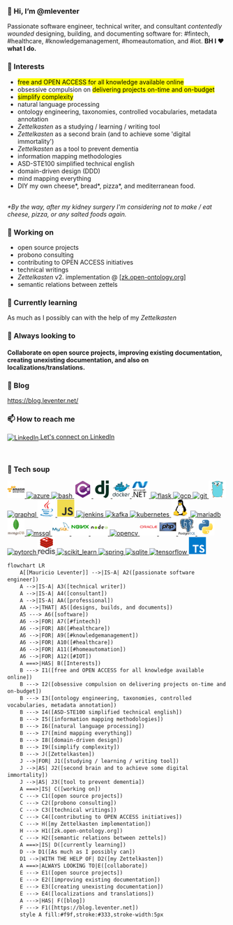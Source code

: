 <h3 align="left">👋 Hi, I’m @mleventer</h3>
<p align="left">Passionate software engineer, technical writer, and consultant <i title="[in a way that expresses happiness or satisfaction]">contentedly</i> <i title="[inflicted with a wound; injured]">wounded</i> designing, building, and documenting software for: #fintech, #healthcare, #knowledgemanagement, #homeautomation, and #iot. <b>BH I ❤️ what I do.</b></p> 

<h3 align="left">👀 Interests</h3> 
<ul><li><mark>free and OPEN ACCESS for all knowledge available online</mark><li>obsessive compulsion on <mark>delivering projects on-time and on-budget</mark></li><li><mark>simplify complexity</mark></li></li><li>natural language processing</li><li>ontology engineering, taxonomies, controlled vocabularies, metadata annotation</li><li><i>Zettelkasten</i></a> as a studying / learning / writing tool</li><li><i>Zettelkasten</i></a> as a second brain (and to achieve some 'digital immortality')</li><li><i>Zettelkasten</i></a> as a tool to prevent dementia</li><li>information mapping methodologies</li><li>ASD-STE100 simplified technical english</li><li>domain-driven design (DDD)</li><li>mind mapping everything</li><li>DIY my own cheese*, bread*, pizza*, and mediterranean food.</li></ul><br /> <i>*By the way, after my kidney surgery I'm considering not to make / eat cheese, pizza, or any salted foods again.</i>

<h3 align="left">🔭 Working on</h3>
<ul><li>open source projects</li><li>probono consulting</li><li>contributing to OPEN ACCESS initiatives</li><li>technical writings</li><li><i>Zettelkasten</i> v2. implementation @ <a href="https://zk.open-ontology.org/" target="_blank">[zk.open-ontology.org]</a></li><li>semantic relations between zettels</li></ul>

<h3 align="left">🌱 Currently learning</h3>
<p align="left">As much as I possibly can <span title="[Show me your Zettelkasten and I'll tell who you are...]">with the help of my <i>Zettelkasten</i></span></p>

<h3 align="left">💞️ Always looking to</h3>
<h4>Collaborate on open source projects, improving existing documentation, creating unexisting documentation, and also on localizations/translations.</h4>

<h3 align="left"> 📓 Blog</h3>
<p align="left"><a target="_blank" href="https://blog.leventer.net" target="_blank">https://blog.leventer.net/</a></p>

<h3 align="left">📫 How to reach me</h3>
<p align="left"><a href="https://www.linkedin.com/in/mauricioleventer/" target="_blank"><img align="center" src="https://cdn.jsdelivr.net/npm/simple-icons@3.0.1/icons/linkedin.svg" alt="LinkedIn" height="30" width="40" />&nbsp;Let's connect on LinkedIn</a></p>

<p>&nbsp;</p><h3 align="left">🥣 Tech soup</h3>
<p align="left"> <a href="https://aws.amazon.com" target="_blank"> <img src="https://raw.githubusercontent.com/devicons/devicon/master/icons/amazonwebservices/amazonwebservices-original-wordmark.svg" alt="aws" width="40" height="40"/> </a> <a href="https://azure.microsoft.com/en-in/" target="_blank"> <img src="https://www.vectorlogo.zone/logos/microsoft_azure/microsoft_azure-icon.svg" alt="azure" width="40" height="40"/> </a> <a href="https://www.gnu.org/software/bash/" target="_blank"> <img src="https://www.vectorlogo.zone/logos/gnu_bash/gnu_bash-icon.svg" alt="bash" width="40" height="40"/> </a> <a href="https://www.w3schools.com/cs/" target="_blank"> <img src="https://raw.githubusercontent.com/devicons/devicon/master/icons/csharp/csharp-original.svg" alt="csharp" width="40" height="40"/> </a> <a href="https://www.djangoproject.com/" target="_blank"> <img src="https://github.com/devicons/devicon/blob/master/icons/django/django-plain.svg" alt="django" width="40" height="40"/> </a> <a href="https://www.docker.com/" target="_blank"> <img src="https://raw.githubusercontent.com/devicons/devicon/master/icons/docker/docker-original-wordmark.svg" alt="docker" width="40" height="40"/> </a> <a href="https://dotnet.microsoft.com/" target="_blank"> <img src="https://raw.githubusercontent.com/devicons/devicon/master/icons/dot-net/dot-net-original-wordmark.svg" alt="dotnet" width="40" height="40"/> </a> <a href="https://flask.palletsprojects.com/" target="_blank"> <img src="https://www.vectorlogo.zone/logos/pocoo_flask/pocoo_flask-icon.svg" alt="flask" width="40" height="40"/> </a> <a href="https://cloud.google.com" target="_blank"> <img src="https://www.vectorlogo.zone/logos/google_cloud/google_cloud-icon.svg" alt="gcp" width="40" height="40"/> </a> <a href="https://git-scm.com/" target="_blank"> <img src="https://www.vectorlogo.zone/logos/git-scm/git-scm-icon.svg" alt="git" width="40" height="40"/> </a> <a href="https://golang.org" target="_blank"> <img src="https://raw.githubusercontent.com/devicons/devicon/master/icons/go/go-original.svg" alt="go" width="40" height="40"/> </a> <a href="https://graphql.org" target="_blank"> <img src="https://www.vectorlogo.zone/logos/graphql/graphql-icon.svg" alt="graphql" width="40" height="40"/> </a> <a href="https://www.java.com" target="_blank"> <img src="https://raw.githubusercontent.com/devicons/devicon/master/icons/java/java-original.svg" alt="java" width="40" height="40"/> </a> <a href="https://developer.mozilla.org/en-US/docs/Web/JavaScript" target="_blank"> <img src="https://raw.githubusercontent.com/devicons/devicon/master/icons/javascript/javascript-original.svg" alt="javascript" width="40" height="40"/> </a> <a href="https://www.jenkins.io" target="_blank"> <img src="https://www.vectorlogo.zone/logos/jenkins/jenkins-icon.svg" alt="jenkins" width="40" height="40"/> </a> <a href="https://kafka.apache.org/" target="_blank"> <img src="https://www.vectorlogo.zone/logos/apache_kafka/apache_kafka-icon.svg" alt="kafka" width="40" height="40"/> </a> <a href="https://kubernetes.io" target="_blank"> <img src="https://www.vectorlogo.zone/logos/kubernetes/kubernetes-icon.svg" alt="kubernetes" width="40" height="40"/> </a> <a href="https://www.linux.org/" target="_blank"> <img src="https://raw.githubusercontent.com/devicons/devicon/master/icons/linux/linux-original.svg" alt="linux" width="40" height="40"/> </a> <a href="https://mariadb.org/" target="_blank"> <img src="https://www.vectorlogo.zone/logos/mariadb/mariadb-icon.svg" alt="mariadb" width="40" height="40"/> </a> <a href="https://www.mongodb.com/" target="_blank"> <img src="https://raw.githubusercontent.com/devicons/devicon/master/icons/mongodb/mongodb-original-wordmark.svg" alt="mongodb" width="40" height="40"/> </a> <a href="https://www.microsoft.com/en-us/sql-server" target="_blank"> <img src="https://www.svgrepo.com/show/303229/microsoft-sql-server-logo.svg" alt="mssql" width="40" height="40"/> </a> <a href="https://www.mysql.com/" target="_blank"> <img src="https://raw.githubusercontent.com/devicons/devicon/master/icons/mysql/mysql-original-wordmark.svg" alt="mysql" width="40" height="40"/> </a> <a href="https://www.nginx.com" target="_blank"> <img src="https://raw.githubusercontent.com/devicons/devicon/master/icons/nginx/nginx-original.svg" alt="nginx" width="40" height="40"/> </a> <a href="https://nodejs.org" target="_blank"> <img src="https://raw.githubusercontent.com/devicons/devicon/master/icons/nodejs/nodejs-original-wordmark.svg" alt="nodejs" width="40" height="40"/> </a> <a href="https://opencv.org/" target="_blank"> <img src="https://www.vectorlogo.zone/logos/opencv/opencv-icon.svg" alt="opencv" width="40" height="40"/> </a> <a href="https://www.oracle.com/" target="_blank"> <img src="https://raw.githubusercontent.com/devicons/devicon/master/icons/oracle/oracle-original.svg" alt="oracle" width="40" height="40"/> </a> <a href="https://www.php.net" target="_blank"> <img src="https://raw.githubusercontent.com/devicons/devicon/master/icons/php/php-original.svg" alt="php" width="40" height="40"/> </a> <a href="https://www.postgresql.org" target="_blank"> <img src="https://raw.githubusercontent.com/devicons/devicon/master/icons/postgresql/postgresql-original-wordmark.svg" alt="postgresql" width="40" height="40"/> </a> <a href="https://www.python.org" target="_blank"> <img src="https://raw.githubusercontent.com/devicons/devicon/master/icons/python/python-original.svg" alt="python" width="40" height="40"/> </a> <a href="https://pytorch.org/" target="_blank"> <img src="https://www.vectorlogo.zone/logos/pytorch/pytorch-icon.svg" alt="pytorch" width="40" height="40"/> </a> <a href="https://redis.io" target="_blank"> <img src="https://raw.githubusercontent.com/devicons/devicon/master/icons/redis/redis-original-wordmark.svg" alt="redis" width="40" height="40"/> </a> <a href="https://scikit-learn.org/" target="_blank"> <img src="https://upload.wikimedia.org/wikipedia/commons/0/05/Scikit_learn_logo_small.svg" alt="scikit_learn" width="40" height="40"/> </a> <a href="https://spring.io/" target="_blank"> <img src="https://www.vectorlogo.zone/logos/springio/springio-icon.svg" alt="spring" width="40" height="40"/> </a> <a href="https://www.sqlite.org/" target="_blank"> <img src="https://www.vectorlogo.zone/logos/sqlite/sqlite-icon.svg" alt="sqlite" width="40" height="40"/> </a> <a href="https://www.tensorflow.org" target="_blank"> <img src="https://www.vectorlogo.zone/logos/tensorflow/tensorflow-icon.svg" alt="tensorflow" width="40" height="40"/> </a> <a href="https://www.typescriptlang.org/" target="_blank"> <img src="https://raw.githubusercontent.com/devicons/devicon/master/icons/typescript/typescript-original.svg" alt="typescript" width="40" height="40"/> </a> </p>

```mermaid
flowchart LR
    A[[Mauricio Leventer]] -->|IS-A| A2([passionate software engineer])
    A -->|IS-A| A3([technical writer])
    A -->|IS-A| A4([consultant])
    A -->|IS-A| AA([professional])
    AA -->|THAT| A5([designs, builds, and documents])
    A5 ---> A6([software])
    A6 -->|FOR| A7([#fintech])
    A6 -->|FOR| A8([#healthcare])
    A6 -->|FOR| A9([#knowledgemanagement])
    A6 -->|FOR| A10([#healthcare])
    A6 -->|FOR| A11([#homeautomation])
    A6 -->|FOR| A12([#IOT])    
    A ===>|HAS| B([Interests])
    B ---> I1([free and OPEN ACCESS for all knowledge available online])
    B ---> I2([obsessive compulsion on delivering projects on-time and on-budget])
    B ---> I3([ontology engineering, taxonomies, controlled vocabularies, metadata annotation])
    B ---> I4([ASD-STE100 simplified technical english])
    B ---> I5([information mapping methodologies])
    B ---> I6([natural language processing])
    B ---> I7([mind mapping everything]) 
    B ---> I8([domain-driven design]) 
    B ---> I9([simplify complexity]) 
    B ---> J([Zettelkasten])
    J -->|FOR| J1([studying / learning / writing tool]) 
    J -->|AS| J2([second brain and to achieve some digital immortality]) 
    J -->|AS| J3([tool to prevent dementia])
    A ===>|IS| C([working on])
    C ---> C1([open source projects])
    C ---> C2([probono consulting])
    C ---> C3([technical writings])
    C ---> C4([contributing to OPEN ACCESS initiatives])
    C ---> H([my Zettelkasten implementation])
    H ---> H1([zk.open-ontology.org])
    C ---> H2([semantic relations between zettels])
    A ===>|IS| D([currently learning])
    D --> D1([As much as I possibly can])
    D1 -->|WITH THE HELP OF| D2([my Zettelkasten])
    A ===>|ALWAYS LOOKING TO|E([collaborate])
    E ---> E1([open source projects])
    E ---> E2([improving existing documentation])
    E ---> E3([creating unexisting documentation])
    E ---> E4([localizations and translations])
    A --->|HAS| F([blog])
    F ---> F1([https://blog.leventer.net])
    style A fill:#f9f,stroke:#333,stroke-width:5px
```

<!---
mleventer/mleventer is a ✨ special ✨ repository because its `README.md` (this file) appears on your GitHub profile.
You can click the Preview link to take a look at your changes.
--->
